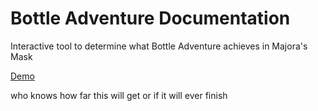 # Bottle Adventure Documentation
Interactive tool to determine what Bottle Adventure achieves in Majora's Mask

[Demo](https://kaztalek.com/ba/)

who knows how far this will get or if it will ever finish
